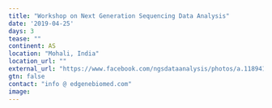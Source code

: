 ```yaml
---
title: "Workshop on Next Generation Sequencing Data Analysis"
date: '2019-04-25'
days: 3
tease: ""
continent: AS
location: "Mohali, India"
location_url: ""
external_url: "https://www.facebook.com/ngsdataanalysis/photos/a.1189417047905209/1189416871238560/?type=3&theater"
gtn: false
contact: "info @ edgenebiomed.com"
image: 
---
```

